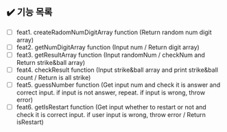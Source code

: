 ## ✔️ 기능 목록

- [ ] feat1. createRadomNumDigitArray function (Return random num digit array)
- [ ] feat2. getNumDigitArray function (Input num / Return digit array)
- [ ] feat3. getResultArray function (Input randomNum / checkNum and Return strike&ball array)
- [ ] feat4. checkResult function (Input strike&ball array and print strike&ball count / Return is all strike)
- [ ] feat5. guessNumber function (Get input num and check it is answer and correct input. if input is not answer, repeat. if input is wrong, throw error)
- [ ] feat6. getIsRestart function (Get input whether to restart or not and check it is correct input. if user input is wrong, throw error / Return isRestart)
